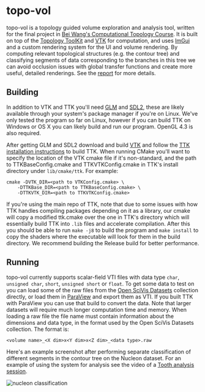 # topo-vol

topo-vol is a topology guided volume exploration and analysis tool, written for
the final project in
[Bei Wang's Computational Topology Course](http://www.sci.utah.edu/~beiwang/teaching/cs6170-spring-2017/schedule.html).
It is built on top of the [Topology ToolKit](https://topology-tool-kit.github.io/) and
[VTK](http://www.vtk.org/) for computation, and uses
[ImGui](https://github.com/ocornut/imgui) and a custom rendering system for the UI and volume rendering.
By computing relevant topological structures (e.g. the contour tree) and classifying segments of
data corresponding to the branches in this tree we can avoid occlusion issues with global transfer
functions and create more useful, detailed renderings.
See the [report](report.pdf) for more details.

## Building

In addition to VTK and TTK you'll need [GLM](http://glm.g-truc.net/) and [SDL2](https://www.libsdl.org/),
these are likely available through your system's package manager if you're on Linux. We've only tested the
program so far on Linux, however if you can build TTK on Windows or OS X you can likely build and run our program.
OpenGL 4.3 is also required.

After getting GLM and SDL2 download and build [VTK](http://vtk.org/) and follow the
[TTK installation instructions](https://topology-tool-kit.github.io/installation.html) to build TTK.
When running CMake you'll
want to specify the location of the VTK cmake file if it's non-standard, and the path to TTKBaseConfig.cmake
and TTKVTKConfig.cmake in TTK's install directory under `lib/cmake/ttk`. For example:

```
cmake -DVTK_DIR=<path to VTKConfig.cmake> \
	-DTTKBase_DIR=<path to TTKBaseConfig.cmake> \
	-DTTKVTK_DIR=<path to TTKVTKConfig.cmake>
```

If you're using the main repo of TTK, note that due to some issues with how TTK
handles compiling packages depending on it
as a library, our cmake will copy a modified ttk.cmake over the one in TTK's directory which will essentially
build TTK into `.lib` files and accelerate compilation.
After this you should be able to run `make -j8` to build the program and `make install` to copy
the shaders where the executable will look for them in the build directory. We recommend
building the Release build for better performance.

## Running

topo-vol currently supports scalar-field VTI files with data type `char`, `unsigned char`,
`short`, `unsigned short` or `float`.
To get some data to test on you can load some of the raw files from the
[Open SciVis Datasets](https://github.com/pavolzetor/open_scivis_datasets)
collection directly, or load them in [ParaView](http://www.paraview.org/) and export them as VTI. If you
built TTK with ParaView you can use that build to convert the data. Note that larger datasets
will require much longer computation time and memory. When loading a raw file the
file name must contain information about the dimensions and data type, in the format
used by the Open SciVis Datasets collection. The format is:

```
<volume name>_<X dim>x<Y dim>x<Z dim>_<data type>.raw
```

Here's an example screenshot after performing separate classification of
different segments in the contour tree on the Nucleon dataset.  For an
example of using the system for analysis see the video of a [Tooth analysis session](https://youtu.be/S7Gm2hYsHKU).

![nucleon classification](http://i.imgur.com/0geW8ma.png)


